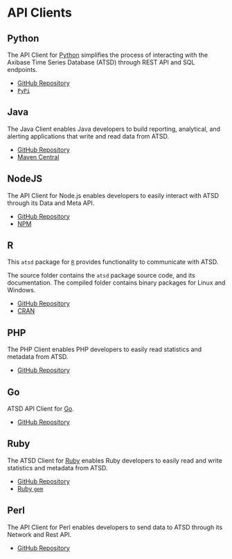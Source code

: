 # API Clients

## Python

The API Client for [Python](https://www.python.org/) simplifies the process of interacting with the Axibase Time Series Database (ATSD) through REST API and SQL endpoints.

* [GitHub Repository](https://github.com/axibase/atsd-api-python)
* [`PyPi`](https://pypi.python.org/pypi/atsd_client)

## Java

The Java Client enables Java developers to build reporting, analytical, and alerting applications that write and read data from ATSD.

* [GitHub Repository](https://github.com/axibase/atsd-api-java)
* [Maven Central](https://search.maven.org/#search%7Cga%7C1%7Ca%3A%22atsd-api-java%22)

## NodeJS

The API Client for Node.js enables developers to easily interact with ATSD through its Data and Meta API.

* [GitHub Repository](https://github.com/axibase/atsd-api-nodejs)
* [NPM](https://www.npmjs.com/package/atsd-api)

## R

This `atsd` package for [`R`](https://www.r-project.org) provides functionality to communicate with ATSD.

The source folder contains the `atsd` package source code, and its documentation. The compiled folder contains binary packages for Linux and Windows.

* [GitHub Repository](https://github.com/axibase/atsd-api-r)
* [CRAN](https://cran.r-project.org/web/packages/atsd/index.html)

## PHP

The PHP Client enables PHP developers to easily read statistics and metadata from ATSD.

* [GitHub Repository](https://github.com/axibase/atsd-api-php)

## Go

ATSD API Client for [Go](https://golang.org/).

* [GitHub Repository](https://github.com/axibase/atsd-api-go)

## Ruby

The ATSD Client for [Ruby](https://www.ruby-lang.org/) enables Ruby developers to easily read and write statistics and metadata from  ATSD.

* [GitHub Repository](https://github.com/axibase/atsd-api-ruby)
* [Ruby `gem`](https://rubygems.org/gems/atsd)

## Perl

The API Client for Perl enables developers to send data to ATSD through its Network and Rest API.

* [GitHub Repository](https://github.com/axibase/atsd-api-perl)